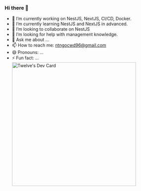 ### Hi there 👋
- 🔭 I’m currently working on NestJS, NextJS, CI/CD, Docker.
- 🌱 I’m currently learning NestJS and NextJS in advanced.
- 👯 I’m looking to collaborate on NestJS
- 🤔 I’m looking for help with management knowledge.
- 💬 Ask me about ...
- 📫 How to reach me: ntngocwd96@gmail.com
- 😄 Pronouns: ...
- ⚡ Fun fact: ...
<a href="https://app.daily.dev/twelve"><img src="https://api.daily.dev/devcards/b23a01dbdf234892af1a95ce5e12ed94.png?r=k8y" width="400" alt="Twelve's Dev Card"/></a>

<!--
**nntwelve/nntwelve** is a ✨ _special_ ✨ repository because its `README.md` (this file) appears on your GitHub profile.

Here are some ideas to get you started:

- 🔭 I’m currently working on ...
- 🌱 I’m currently learning ...
- 👯 I’m looking to collaborate on ...
- 🤔 I’m looking for help with ...
- 💬 Ask me about ...
- 📫 How to reach me: ...
- 😄 Pronouns: ...
- ⚡ Fun fact: ...
-->
